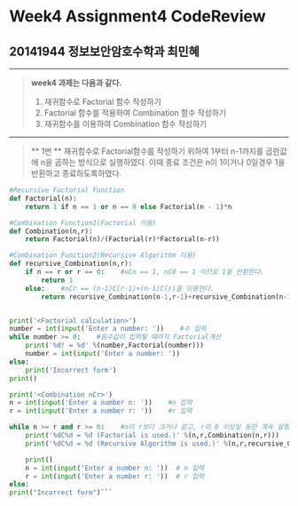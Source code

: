 # Week4 Assignment4 CodeReview
## 20141944 정보보안암호수학과 최민혜
___
> **week4 과제는 다음과 같다.**
> 1. 재귀함수로 Factorial 함수 작성하기
> 2. Factorial 함수를 적용하여 Combination 함수 작성하기
> 3. 재귀함수를 이용하여 Combination 함수 작성하기
___
> ** 1번 **
> 재귀함수로 Factorial함수를 작성하기 위하여
> 1부터 n-1까지를 곱한값에 n을 곱하는 방식으로 실행하였다.
> 이때 종료 조건은 n이 1이거나 0일경우 1을반환하고 종료하도록하였다.
```python
#Recursive Factorial Function
def Factorial(n):
    return 1 if n == 1 or n == 0 else Factorial(n - 1)*n

#Combination Function1(Factorial 이용)
def Combination(n,r):
    return Factorial(n)/(Factorial(r)*Factorial(n-r))

#Combination Function2(Recursive Algorithm 이용)
def recursive_Combination(n,r):
    if n == r or r == 0:    #nCn == 1, nC0 == 1 이므로 1을 반환한다.
        return 1
    else:    #nCr == (n-1)C(r-1)+(n-1)C(r)을 이용한다.
        return recursive_Combination(n-1,r-1)+recursive_Combination(n-1,r)


print('<Factorial calculation>')
number = int(input('Enter a number: '))    #수 입력
while number >= 0:    #음수값이 입력될 때까지 Factorial계산
    print('%d! = %d' %(number,Factorial(number)))
    number = int(input('Enter a number: '))
else:
    print('Incorrect form')
print()

print('<Combination nCr>')
n = int(input('Enter a number n: '))    #n 입력
r = int(input('Enter a number r: '))    #r 입력

while n >= r and r >= 0:    #n이 r보다 크거나 같고, r이 0 이상일 동안 계속 실행한다.
    print('%dC%d = %d (Factorial is used.)' %(n,r,Combination(n,r)))
    print('%dC%d = %d (Recursive Algorithm is used.)' %(n,r,recursive_Combination(n,r)))

    print()
    n = int(input('Enter a number n: '))  # n 입력
    r = int(input('Enter a number r: '))  # r 입력
else:
print("Incorrect form")```
